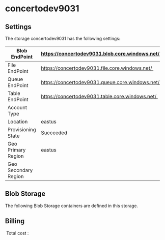 # concertodev9031

## Settings
The storage concertodev9031 has the following settings:

| Blob EndPoint | https://concertodev9031.blob.core.windows.net/  |
| --- | --- |
| File EndPoint | https://concertodev9031.file.core.windows.net/  |
| Queue EndPoint | https://concertodev9031.queue.core.windows.net/  |
| Table EndPoint | https://concertodev9031.table.core.windows.net/  |
| Account Type |   |
| Location | eastus  |
| Provisioning State | Succeeded  |
| Geo Primary Region | eastus  |
| Geo Secondary Region |   |

## Blob Storage
The following Blob Storage containers are defined in this storage. 

## Billing
 Total cost : 
